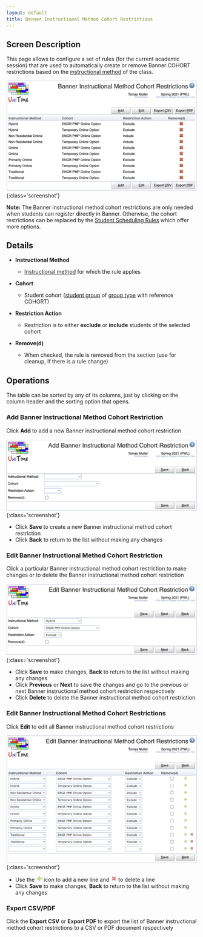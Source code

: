 ```yaml
---
layout: default
title: Banner Instructional Method Cohort Restrictions
---
```

## Screen Description

This page allows to configure a set of rules (for the current academic session) that are used to automatically create or remove Banner COHORT restrictions based on the [instructional method](instructional-methods) of the class.

![Banner Instructional Method Cohort Restrictions](images/banner-instructional-method-cohort-restrictions-1.png){:class='screenshot'}

**Note:** The Banner instructional method cohort restrictions are only needed when students can register directly in Banner. Otherwise, the cohort restrictions can be replaced by the [Student Scheduling Rules](student-scheduling-rules) which offer more options.

## Details

* **Instructional Method**
    * [Instructional method](instructional-methods) for which the rule applies

* **Cohort**
    * Student cohort ([student group](student-groups) of [group type](student-group-types) with reference COHORT)

* **Restriction Action**
    * Restriction is to either **exclude** or **include** students of the selected cohort

* **Remove(d)**
    * When checked, the rule is removed from the section (use for cleanup, if there is a rule change)

## Operations

The table can be sorted by any of its columns, just by clicking on the column header and the sorting option that opens.

### Add Banner Instructional Method Cohort Restriction
Click **Add** to add a new Banner instructional method cohort restriction

![Banner Instructional Method Cohort Restrictions](images/banner-instructional-method-cohort-restrictions-2.png){:class='screenshot'}

* Click **Save** to create a new Banner instructional method cohort restriction
* Click **Back** to return to the list without making any changes

### Edit Banner Instructional Method Cohort Restriction
Click a particular Banner instructional method cohort restriction to make changes or to delete the Banner instructional method cohort restriction

![Banner Instructional Method Cohort Restrictions](images/banner-instructional-method-cohort-restrictions-3.png){:class='screenshot'}

* Click **Save** to make changes, **Back** to return to the list without making any changes
* Click **Previous** or **Next** to save the changes and go to the previous or next Banner instructional method cohort restriction respectively
* Click **Delete** to delete the Banner instructional method cohort restriction.

### Edit Banner Instructional Method Cohort Restrictions
Click **Edit** to edit all Banner instructional method cohort restrictions

![Banner Instructional Method Cohort Restrictions](images/banner-instructional-method-cohort-restrictions-4.png){:class='screenshot'}

* Use the ![Add](images/icon-add.png) icon to add a new line and ![Delete](images/icon-delete.png) to delete a line
* Click **Save** to make changes, **Back** to return to the list without making any changes

### Export CSV/PDF
Click the **Export CSV** or **Export PDF** to export the list of Banner instructional method cohort restrictions to a CSV or PDF document respectively